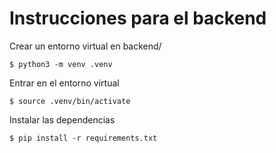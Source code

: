 # Instrucciones para el backend

Crear un entorno virtual en backend/

```shell
$ python3 -m venv .venv
```

Entrar en el entorno virtual

```shell
$ source .venv/bin/activate
```

Instalar las dependencias

```shell
$ pip install -r requirements.txt
```
